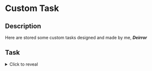 # Custom Task

Description
-

Here are stored some custom tasks designed and made by me, ***Deirror***

Task
-

<details>
  <summary>Click to reveal</summary>

  ```bash
  find /etc -type f -name "*00*" ! \( -path "/etc/ssl/*" -o -path "/etc/grub.d/*" \)

  # or

  find /etc -type f -name "*00*" ! -path "/etc/ssl/*" ! -path "/etc/grub.d/*"
  ```

</details>
